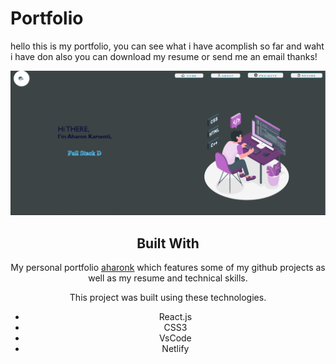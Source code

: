 # Portfolio
hello this is my portfolio,
you can see what i have acomplish so far and waht i have don also you can download my resume or send me an email thanks!
<div align="center">
<img src ="./צילום מסך 2023-06-04 184516.png" />
<div>
  
  
  ## Built With

My personal portfolio <a href="https://aharonk.netlify.app/" target="_blank">aharonk</a> which features some of my github projects as well as my resume and technical skills.<br/>

This project was built using these technologies.

- React.js
- CSS3
- VsCode
- Netlify
